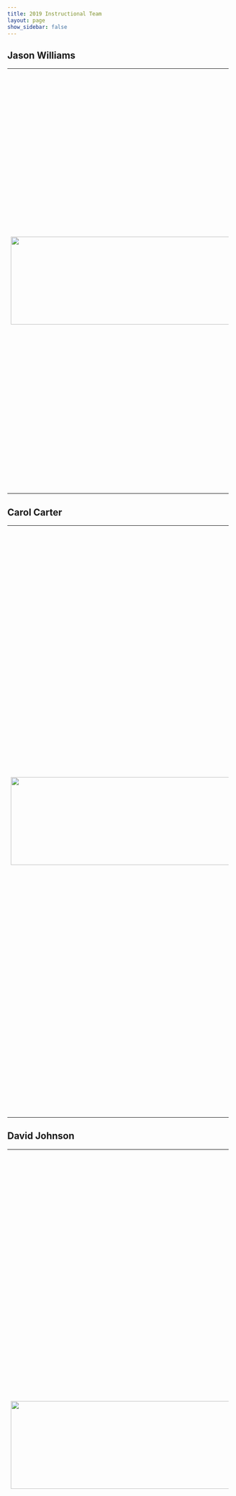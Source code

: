 ```yaml
---
title: 2019 Instructional Team
layout: page
show_sidebar: false
---
```


## Jason Williams

<table border="0|0">
<tr><td> <img src="../img/jason.jpg" style="width:2000px;height:200px;"> </td><td>Jason is Assistant Director, External Collaborations of Cold Spring Harbor Laboratory’s DNA Learning Center, and is the Education, Outreach, and Training lead for CyVerse (A U.S. national life science cyberinfrastructure funded by NSF). Jason organizes, instructs, and speaks at a variety of bioinformatics-related workshops, conferences, and meetings annually. He also serves in an advisory capacity on a variety of bioinformatics and open science projects including his service as Chair of the International Science Advisory Board for EMBL-Australian Bioinformatics Resource, and service on the National Institutes of Health (NIH) National Heart Lung and Blood Institute’s Data STAGE (Storage, Toolspace, Access and analytics for biG data Empowerment).</td></tr>
</table>


## Carol Carter

<table border="0|0">
<tr><td><img src="../img/carol.png" style="width:2000px;height:200px;"></td><td>Lorem ipsum dolor sit amet, consectetur adipiscing elit. Mauris enim diam, vestibulum ac lacus at, luctus efficitur eros. Nam leo nisl, fringilla a malesuada sed, porttitor sit amet dui. Vivamus luctus, nisl in mattis maximus, purus purus pellentesque sapien, ut tristique ipsum lacus eu quam. Interdum et malesuada fames ac ante ipsum primis in faucibus. Donec facilisis, nibh vitae dignissim tempus, quam metus pretium est, vitae condimentum ipsum lectus eget purus. Vestibulum convallis magna et urna gravida, vitae laoreet enim convallis. Sed sit amet nisl augue. Nullam sit amet turpis mi. Duis leo massa, venenatis nec diam vitae, aliquam porta massa. Etiam tortor odio, convallis sit amet aliquam quis, vehicula sit amet mauris. </td></tr>
</table>

## David Johnson

<table border="0|0">
<tr><td><img src="../img/david.jpeg" style="width:2000px;height:200px;"></td><td>Lorem ipsum dolor sit amet, consectetur adipiscing elit. Mauris enim diam, vestibulum ac lacus at, luctus efficitur eros. Nam leo nisl, fringilla a malesuada sed, porttitor sit amet dui. Vivamus luctus, nisl in mattis maximus, purus purus pellentesque sapien, ut tristique ipsum lacus eu quam. Interdum et malesuada fames ac ante ipsum primis in faucibus. Donec facilisis, nibh vitae dignissim tempus, quam metus pretium est, vitae condimentum ipsum lectus eget purus. Vestibulum convallis magna et urna gravida, vitae laoreet enim convallis. Sed sit amet nisl augue. Nullam sit amet turpis mi. Duis leo massa, venenatis nec diam vitae, aliquam porta massa. Etiam tortor odio, convallis sit amet aliquam quis, vehicula sit amet mauris. </td></tr>
</table>

## Brittany Johnson

<table border="0|0">
<tr><td><img src="../img/brittany.jpg" style="width:2000px;height:200px;"></td><td>Lorem ipsum dolor sit amet, consectetur adipiscing elit. Mauris enim diam, vestibulum ac lacus at, luctus efficitur eros. Nam leo nisl, fringilla a malesuada sed, porttitor sit amet dui. Vivamus luctus, nisl in mattis maximus, purus purus pellentesque sapien, ut tristique ipsum lacus eu quam. Interdum et malesuada fames ac ante ipsum primis in faucibus. Donec facilisis, nibh vitae dignissim tempus, quam metus pretium est, vitae condimentum ipsum lectus eget purus. Vestibulum convallis magna et urna gravida, vitae laoreet enim convallis. Sed sit amet nisl augue. Nullam sit amet turpis mi. Duis leo massa, venenatis nec diam vitae, aliquam porta massa. Etiam tortor odio, convallis sit amet aliquam quis, vehicula sit amet mauris. </td></tr>
</table>

## Paul Lichtman

<table border="0|0">
<tr><td>Photo</td><td>Bio</td></tr>
</table>


----

# Advisors and Supporters

Thank you to the various supporters who have made it possible for us to make
this idea a reality. Their support enabled us to refine our ideas for the
camp, recruit students, and develop the curriculum. We also want to acknowledge
others possibly not listed here who contributed in other ways including teachers
and advisors who helped spread the word, administrators who helped distribute
flyers, and anyone else who helped behind the scenes.

## David Micklos

[David Micklos](https://www.dnalc.org/about/staff/micklos.html) is the Founder and Executive Director of the Cold Spring Harbor [DNA Learning Center](https://www.dnalc.org/about/staff/micklos.html). His support has made it possible for
us to hold this first year of the STARS program without any external funding
for supplies and staff time. He originally conceived of the idea of holding
a dedicated DNALC camp that would serve to support underrepresented students in STEM.

## Beatrice Toliver

## Jennie Williams

## Judith Berhannan

## Kamazima Lwiza

## Michael Lake

## Robert Hoyte
